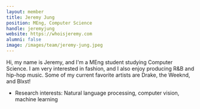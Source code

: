 ```yaml
---
layout: member
title: Jeremy Jung
position: MEng, Computer Science
handle: jeremyjung
website: https://whoisjeremy.com
alumni: false
image: /images/team/jeremy-jung.jpeg
---
```


Hi, my name is Jeremy, and I'm a MEng student studying Computer Science. I am very interested in fashion, and I also enjoy producing R&B and hip-hop music. Some of my current favorite artists are Drake, the Weeknd, and Blxst!

* Research interests:
Natural language processing, computer vision, machine learning


